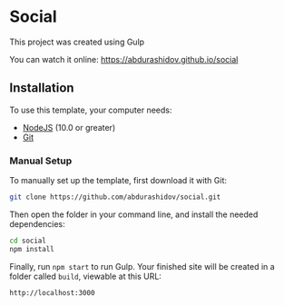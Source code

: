 # Social

This project was created using Gulp

You can watch it online: https://abdurashidov.github.io/social

## Installation

To use this template, your computer needs:

- [NodeJS](https://nodejs.org/en/) (10.0 or greater)
- [Git](https://git-scm.com/)

### Manual Setup

To manually set up the template, first download it with Git:

```bash
git clone https://github.com/abdurashidov/social.git
```

Then open the folder in your command line, and install the needed dependencies:

```bash
cd social
npm install
```

Finally, run `npm start` to run Gulp. Your finished site will be created in a folder called `build`, viewable at this URL:

```
http://localhost:3000
```
